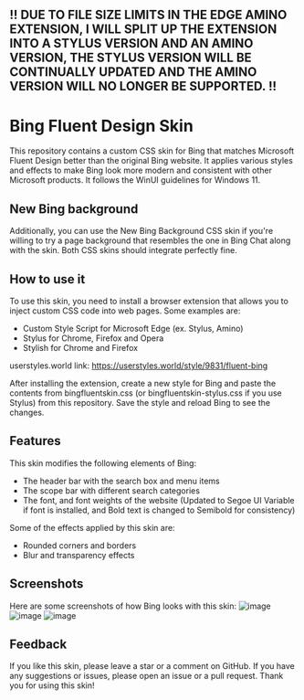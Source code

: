 ## !! DUE TO FILE SIZE LIMITS IN THE EDGE AMINO EXTENSION, I WILL SPLIT UP THE EXTENSION INTO A STYLUS VERSION AND AN AMINO VERSION, THE STYLUS VERSION WILL BE CONTINUALLY UPDATED AND THE AMINO VERSION WILL NO LONGER BE SUPPORTED. !!

# Bing Fluent Design Skin

This repository contains a custom CSS skin for Bing that matches Microsoft Fluent Design better than the original Bing website. It applies various styles and effects to make Bing look more modern and consistent with other Microsoft products. It follows the WinUI guidelines for Windows 11.

## New Bing background

Additionally, you can use the New Bing Background CSS skin if you're willing to try a page background that resembles the one in Bing Chat along with the skin. Both CSS skins should integrate perfectly fine.

## How to use it

To use this skin, you need to install a browser extension that allows you to inject custom CSS code into web pages. Some examples are:

- Custom Style Script for Microsoft Edge (ex. Stylus, Amino)
- Stylus for Chrome, Firefox and Opera
- Stylish for Chrome and Firefox

userstyles.world link: https://userstyles.world/style/9831/fluent-bing

After installing the extension, create a new style for Bing and paste the contents from bingfluentskin.css (or bingfluentskin-stylus.css if you use Stylus) from this repository. Save the style and reload Bing to see the changes.

## Features

This skin modifies the following elements of Bing:

- The header bar with the search box and menu items
- The scope bar with different search categories
- The font, and font weights of the website (Updated to Segoe UI Variable if font is installed, and Bold text is changed to Semibold for consistency)

Some of the effects applied by this skin are:

- Rounded corners and borders
- Blur and transparency effects

## Screenshots

Here are some screenshots of how Bing looks with this skin:
![image](https://github.com/tobyisawesome/bing-fluent-skin/assets/71511385/defbffcb-9853-4243-ba5c-802e17770aa4)
![image](https://github.com/tobyisawesome/bing-fluent-skin/assets/71511385/eae62ad3-f387-452e-a817-f34bb20a1384)
![image](https://github.com/tobyisawesome/bing-fluent-skin/assets/71511385/bfb0e1c0-ac07-411f-9236-7b3204d39bd1)

## Feedback

If you like this skin, please leave a star or a comment on GitHub. If you have any suggestions or issues, please open an issue or a pull request. Thank you for using this skin!
